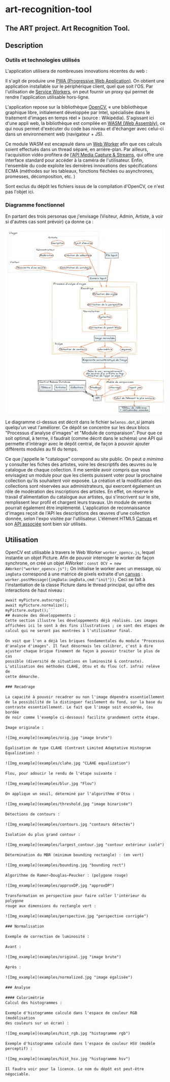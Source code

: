 # art-recognition-tool
## The ART project. Art Recognition Tool.

## Description

### Outils et technologies utilisés

L'application utilisera de nombreuses innovations récentes du web :

Il s'agit de produire une [PWA (Progressive Web Application)](https://developers.google.com/web/progressive-web-apps/).
On obtient une application installable sur le périphérique client, quel
que soit l'OS. Par l'utilisation de [Service Workers](https://developer.mozilla.org/en-US/docs/Web/API/Service_Worker_API/Using_Service_Workers),
on peut fournir un proxy qui permet de rendre l'application utilisable
hors-ligne.

L'application repose sur la bibliothèque [OpenCV](https://opencv.org),
« une bibliothèque graphique libre, initialement développée par Intel,
spécialisée dans le traitement d'images en temps réel » (source :
Wikipédia). S'agissant ici d'une appli web, la bibliothèque est compilée
en [WASM (Web Assembly)](https://developer.mozilla.org/en-US/docs/WebAssembly),
ce qui nous permet d'exécuter du code bas niveau et d'échanger avec
celui-ci dans un environnement web (navigateur + JS).

Ce module WASM est encapsulé dans un [Web Worker](https://developer.mozilla.org/en-US/docs/Web/API/Web_Workers_API)
afin que ces calculs soient effectués dans un thread séparé, en
arrière-plan. Par ailleurs, l'acquisition vidéo profitera de 
[l'API Media Capture & Streams](https://developer.mozilla.org/en-US/docs/Web/API/Media_Streams_API),
qui offre une interface standard pour accéder à la caméra de
l'utilisateur. Enfin, l'ensemble du code exploite les dernières
innovations des spécifications ECMA (méthodes sur les tableaux,
fonctions fléchées ou asynchrones, promesses, décomposition, etc. )

Sont exclus du dépôt les fichiers issus de la compilation d'OpenCV, ce
n'est pas l'objet ici.

### Diagramme fonctionnel

En partant des trois personas que j'envisage (Visiteur, Admin, Artiste,
à voir si d'autres cas sont prévoir) ça donne ça :

![Appli](process.png "Appli")

Le diagramme ci-dessus est décrit dans le fichier `belenos.dot`,si
jamais quelqu'un veut l'améliorer. Ce dépôt se concentre sur les deux
blocs "Processus d'analyse d'images" et "Module de comparaison".
Pour que ce soit optimal, à terme, il faudrait (comme décrit dans le
schéma) une API qui permette d'intéragir avec le dépôt central, de façon
à pouvoir ajouter différents modules au fil du temps.

Ce que j'appelle le "catalogue" correpond au site public. On peut
*a mimima* y consulter les fiches des artistes, voire les descriptifs
des œuvres ou le catalogue de chaque collection. Il me semble avoir
compris que vous envisagiez un module pour que les clients puissent
voter pour la prochaine collection qu'ils souhaitent voir exposée. La
création et la modification des collections sont réservées aux
administrateurs, qui exercent également un rôle de modération des
inscriptions des artistes. En effet, on réserve le travail
d'alimentation du catalogue aux artistes, qui s'inscrivent sur le site,
remplissent leur profil et chargent leurs travaux. Un module de ventes
pourrait également être implémenté. L'application de reconnaissance
d'images reçoit de l'API les descriptions des œuvres d'une collection
donnée, selon l'expo visitée par l'utilisateur. L'élément HTML5 [Canvas](https://www.w3schools.com/html/html5_canvas.asp)
et son [API associée](https://developer.mozilla.org/en-US/docs/Web/API/Canvas_API)
sont bien sûr utilisés.

## Utilisation

OpenCV est utilisable à travers le Web Worker `worker_opencv.js`, lequel
instantie un objet Picture. Afin de pouvoir interroger le worker de
façon synchrone, on créé un objet AWorker :
```const OCV = new AWorker("worker_opencv.js");```
On initialise le worker avec un message, où `imgData` correspond à une
matrice de pixels extraite d'un [canvas](https://www.w3schools.com/html/html5_canvas.asp) :
```worker.postMessage({imgData:imgData,cmd:"init"});```
Ceci se fait à l'instantiation de la classe Picture dans le thread
principal, qui offre des interactions de haut niveau :
```myPicture = new Picture(imgData,OCV);
await myPicture.autocrop();
await myPicture.normalize();
myPicture.output();```
## Avancée des développements :
Cette section illustre les développements déjà réalisés. Les images
affichées ici le sont à des fins illustratives ; ce sont des étapes de
calcul qui ne seront pas montrées à l'utilisateur final.

On voit que l'on a déjà les briques fondamentales du module "Processus
d'analyse d'images". Il faut désormais les calibrer, c'est à dire
ajuster chaque brique finement de façon à pouvoir traiter le plus de cas
possible (diversité de situations en luminosité & contraste).
L'utilisation des méthodes CLAHE, Otsu et du flou (cf. infra) relève de
cette démarche.

### Recadrage

La capacité à pouvoir recadrer ou non l'image dépendra essentiellement
de la possibilité de la distinguer facilement du fond, sur la base du
contraste essentiellement. Le fait que l'image soit encadrée, (ou bordée
de noir comme l'exemple ci-dessous) facilite grandement cette étape.

Image originale :

![Img_example](examples/orig.jpg "image brute")

Égalisation de type CLAHE (Contrast Limited Adaptative Histogram
Equalization) :

![Img_example](examples/clahe.jpg "CLAHE equalization")

Flou, pour adoucir le rendu de l'étape suivante :

![Img_example](examples/blur.jpg "Flou")

On applique un seuil, déterminé par l'algorithme d'Otsu :

![Img_example](examples/threshold.jpg "image binarisée")

Détections de contours :

![Img_example](examples/contours.jpg "contours détectés")

Isolation du plus grand contour :

![Img_example](examples/largest_contour.jpg "contour extérieur isolé")

Détermination du MBR (minimum bounding rectangle) : (en vert)

![Img_example](examples/bounding.jpg "bounding rect")

Algorithme de Ramer–Douglas–Peucker : (polygone rouge)

![Img_example](examples/approxDP.jpg "approxDP")

Transformation en perspective pour faire coller l'intérieur du polygone
rouge aux dimensions du rectangle vert :

![Img_example](examples/perspective.jpg "perspective corrigée")

### Normalisation

Exemple de correction de luminosité :

Avant :

![Img_example](examples/original.jpg "image brute")

Après :

![Img_example](examples/normalized.jpg "image égalisée")

### Analyse

#### Colorimétrie
Calcul des histogrammes :

Exemple d'histogramme calculé dans l'espace de couleur RGB (modélisation
des couleurs sur un écran) :

![Img_example](examples/hist_rgb.jpg "histogramme rgb")

Exemple d'histogramme calculé dans l'espace de couleur HSV (modèle
perceptif) :

![Img_example](examples/hist_hsv.jpg "histogramme hsv")

Il faudra voir pour la licence. Le nom du dépôt est peut-être
négociable.
